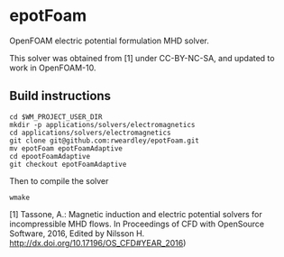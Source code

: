 # epotFoam

OpenFOAM electric potential formulation MHD solver.

This solver was obtained from [1] under CC-BY-NC-SA, and updated to work in OpenFOAM-10.

## Build instructions

```
cd $WM_PROJECT_USER_DIR
mkdir -p applications/solvers/electromagnetics
cd applications/solvers/electromagnetics
git clone git@github.com:rweardley/epotFoam.git
mv epotFoam epotFoamAdaptive
cd epootFoamAdaptive
git checkout epotFoamAdaptive
```
Then to compile the solver
```
wmake
```

[1] Tassone, A.: Magnetic induction and electric potential solvers for incompressible MHD flows. In Proceedings of CFD with OpenSource Software, 2016, Edited by Nilsson H. http://dx.doi.org/10.17196/OS_CFD#YEAR_2016)

